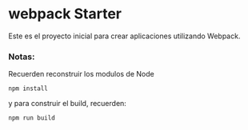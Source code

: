 # webpack Starter

Este es el proyecto inicial para crear aplicaciones utilizando Webpack.

### Notas:

Recuerden reconstruir los modulos de Node
````
npm install
````

y para construir el build, recuerden:

````
npm run build
````